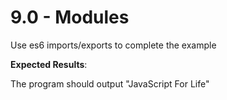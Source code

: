# 9.0 - Modules

Use es6 imports/exports to complete the example

**Expected Results**:

The program should output "JavaScript For Life" 

